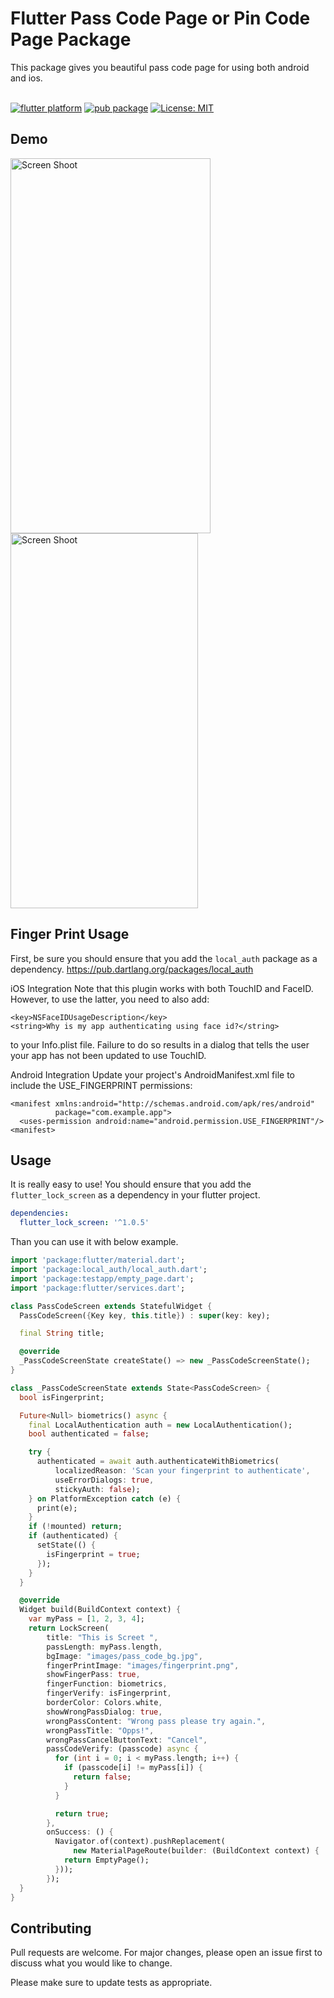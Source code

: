 # Flutter Pass Code Page or Pin Code Page Package

This package gives you beautiful pass code page for using both android and ios.
<br/><br/>

[![flutter platform](https://img.shields.io/badge/Platform-Flutter-yellow.svg)](https://flutter.io) 
[![pub package](https://img.shields.io/pub/v/flutter_lock_screen.svg)](https://pub.dartlang.org/packages/flutter_lock_screen) 
[![License: MIT](https://img.shields.io/badge/License-MIT-yellow.svg)](https://opensource.org/licenses/MIT)

## Demo

<img src="http://www.yasinilhan.com/passcode/howtouse.gif" width="320" height="600" title="Screen Shoot">
<img src="http://www.yasinilhan.com/passcode/1.png" width="300" height="600" title="Screen Shoot">

## Finger Print Usage
First, be sure you should ensure that you add the `local_auth` package as a dependency.
https://pub.dartlang.org/packages/local_auth

iOS Integration
Note that this plugin works with both TouchID and FaceID. However, to use the latter, you need to also add:
```
<key>NSFaceIDUsageDescription</key>
<string>Why is my app authenticating using face id?</string>
```
to your Info.plist file. Failure to do so results in a dialog that tells the user your app has not been updated to use TouchID.

Android Integration
Update your project's AndroidManifest.xml file to include the USE_FINGERPRINT permissions:
```
<manifest xmlns:android="http://schemas.android.com/apk/res/android"
          package="com.example.app">
  <uses-permission android:name="android.permission.USE_FINGERPRINT"/>
<manifest>
```

## Usage
It is really easy to use!
You should ensure that you add the `flutter_lock_screen` as a dependency in your flutter project.

```yaml
dependencies:
  flutter_lock_screen: '^1.0.5'
```
Than you can use it with below example.

```dart 
import 'package:flutter/material.dart';
import 'package:local_auth/local_auth.dart';
import 'package:testapp/empty_page.dart';
import 'package:flutter/services.dart';

class PassCodeScreen extends StatefulWidget {
  PassCodeScreen({Key key, this.title}) : super(key: key);

  final String title;

  @override
  _PassCodeScreenState createState() => new _PassCodeScreenState();
}

class _PassCodeScreenState extends State<PassCodeScreen> {
  bool isFingerprint;

  Future<Null> biometrics() async {
    final LocalAuthentication auth = new LocalAuthentication();
    bool authenticated = false;

    try {
      authenticated = await auth.authenticateWithBiometrics(
          localizedReason: 'Scan your fingerprint to authenticate',
          useErrorDialogs: true,
          stickyAuth: false);
    } on PlatformException catch (e) {
      print(e);
    }
    if (!mounted) return;
    if (authenticated) {
      setState(() {
        isFingerprint = true;
      });
    }
  }

  @override
  Widget build(BuildContext context) {
    var myPass = [1, 2, 3, 4];
    return LockScreen(
        title: "This is Screet ",
        passLength: myPass.length,
        bgImage: "images/pass_code_bg.jpg",
        fingerPrintImage: "images/fingerprint.png",
        showFingerPass: true,
        fingerFunction: biometrics,
        fingerVerify: isFingerprint,
        borderColor: Colors.white,
        showWrongPassDialog: true,
        wrongPassContent: "Wrong pass please try again.",
        wrongPassTitle: "Opps!",
        wrongPassCancelButtonText: "Cancel",
        passCodeVerify: (passcode) async {
          for (int i = 0; i < myPass.length; i++) {
            if (passcode[i] != myPass[i]) {
              return false;
            }
          }

          return true;
        },
        onSuccess: () {
          Navigator.of(context).pushReplacement(
              new MaterialPageRoute(builder: (BuildContext context) {
            return EmptyPage();
          }));
        });
  }
}

```



## Contributing
Pull requests are welcome. For major changes, please open an issue first to discuss what you would like to change.

Please make sure to update tests as appropriate.



